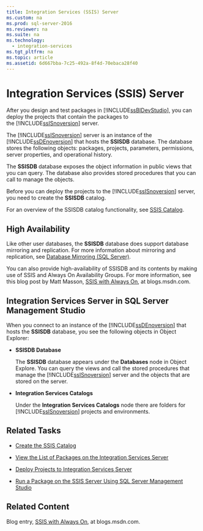 ```yaml
---
title: Integration Services (SSIS) Server
ms.custom: na
ms.prod: sql-server-2016
ms.reviewer: na
ms.suite: na
ms.technology: 
  - integration-services
ms.tgt_pltfrm: na
ms.topic: article
ms.assetid: 6d667bba-7c25-492a-8f4d-70ebaca28f40
---
```

# Integration Services (SSIS) Server
  After you design and test packages in [!INCLUDE[ssBIDevStudio](../../Token/Other/ssBIDevStudio_md.md)], you can deploy the projects that contain the packages to the [!INCLUDE[ssISnoversion](../../Token/Other/ssISnoversion_md.md)] server.  
  
 The [!INCLUDE[ssISnoversion](../../Token/Other/ssISnoversion_md.md)] server is an instance of the [!INCLUDE[ssDEnoversion](../../Token/Other/ssDEnoversion_md.md)] that hosts the **SSISDB** database. The database stores the following objects: packages, projects, parameters, permissions, server properties, and operational history.  
  
 The **SSISDB** database exposes the object information in public views that you can query. The database also provides stored procedures that you can call to manage the objects.  
  
 Before you can deploy the projects to the [!INCLUDE[ssISnoversion](../../Token/Other/ssISnoversion_md.md)] server, you need to create the **SSISDB** catalog.  
  
 For an overview of the SSISDB catalog functionality, see [SSIS Catalog](../../Topics/TopicNameNotContainA/SSIS-Catalog.md).  
  
## High Availability  
 Like other user databases, the **SSISDB** database does support database mirroring and replication. For more information about mirroring and replication, see [Database Mirroring &#40;SQL Server&#41;](../../Topics/TopicNameNotContainA/Database-Mirroring--SQL-Server-.md).  
  
 You can also provide high\-availability of SSISDB and its contents by making use of SSIS and Always On Availability Groups. For more information, see this blog post by Matt Masson, [SSIS with Always On](http://go.microsoft.com/fwlink/?LinkId=255873), at blogs.msdn.com.  
  
##  <a name="ssms"></a> Integration Services Server in SQL Server Management Studio  
 When you connect to an instance of the [!INCLUDE[ssDEnoversion](../../Token/Other/ssDEnoversion_md.md)] that hosts the **SSISDB** database, you see the following objects in Object Explorer:  
  
-   **SSISDB Database**  
  
     The **SSISDB** database appears under the **Databases** node in Object Explore. You can query the views and call the stored procedures that manage the [!INCLUDE[ssISnoversion](../../Token/Other/ssISnoversion_md.md)] server and the objects that are stored on the server.  
  
-   **Integration Services Catalogs**  
  
     Under the **Integration Services Catalogs** node there are folders for [!INCLUDE[ssISnoversion](../../Token/Other/ssISnoversion_md.md)] projects and environments.  
  
## Related Tasks  
  
-   [Create the SSIS Catalog](../../Topics/TopicNameNotContainA/Create-the-SSIS-Catalog.md)  
  
-   [View the List of Packages on the Integration Services Server](../../Topics/TopicNameNotContainA/View-the-List-of-Packages-on-the-Integration-Services-Server.md)  
  
-   [Deploy Projects to Integration Services Server](../../Topics/TopicNameNotContainA/Deploy-Projects-to-Integration-Services-Server.md)  
  
-   [Run a Package on the SSIS Server Using SQL Server Management Studio](../../Topics/TopicNameContainA/Run-a-Package-on-the-SSIS-Server-Using-SQL-Server-Management-Studio.md)  
  
## Related Content  
 Blog entry, [SSIS with Always On](http://go.microsoft.com/fwlink/?LinkId=255873), at blogs.msdn.com.  
  
  